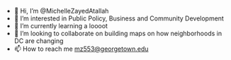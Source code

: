 - 👋 Hi, I’m @MichelleZayedAtallah
- 👀 I’m interested in Public Policy, Business and Community Development
- 🌱 I’m currently learning a loooot
- 💞️ I’m looking to collaborate on building maps on how neighborhoods in DC are changing
- 📫 How to reach me mz553@georgetown.edu

<!---
MichelleZayedAtallah/MichelleZayedAtallah is a ✨ special ✨ repository because its `README.md` (this file) appears on your GitHub profile.
You can click the Preview link to take a look at your changes.
--->
